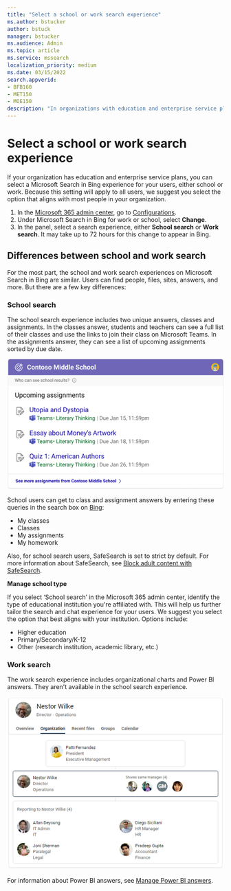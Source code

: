 ```yaml
---
title: "Select a school or work search experience"
ms.author: bstucker
author: bstuck
manager: bstucker
ms.audience: Admin
ms.topic: article
ms.service: mssearch
localization_priority: medium
ms.date: 03/15/2022
search.appverid:
- BFB160
- MET150
- MOE150
description: "In organizations with education and enterprise service plans, admins can select the search experience users see when they search on Bing."
---
```

# Select a school or work search experience

If your organization has education and enterprise service plans, you can select a Microsoft Search in Bing experience for your users, either school or work. Because this setting will apply to all users, we suggest you select the option that aligns with most people in your organization.

1. In the [Microsoft 365 admin center](https://admin.microsoft.com), go to [Configurations](https://admin.microsoft.com/Adminportal/Home#/MicrosoftSearch/configurations).
1. Under Microsoft Search in Bing for work or school, select **Change**.
1. In the panel, select a search experience, either **School search** or **Work search**. It may take up to 72 hours for this change to appear in Bing.

## Differences between school and work search

For the most part, the school and work search experiences on Microsoft Search in Bing are similar. Users can find people, files, sites, answers, and more. But there are a few key differences:

### School search

The school search experience includes two unique answers, classes and assignments. In the classes answer, students and teachers can see a full list of their classes and use the links to join their class on Microsoft Teams. In the assignments answer, they can see a list of upcoming assignments sorted by due date.

![Screenshot of assignments answer with homework listed by due date](media/work-school-search/school-assignment-answer.png)

School users can get to class and assignment answers by entering these queries in the search box on [Bing](https://Bing.com):

- My classes
- Classes
- My assignments
- My homework

Also, for school search users, SafeSearch is set to strict by default. For more information about SafeSearch, see [Block adult content with SafeSearch](https://support.microsoft.com/topic/946059ed-992b-46a0-944a-28e8fb8f1814).

**Manage school type**

If you select ‘School search’ in the Microsoft 365 admin center, identify the type of educational institution you're affiliated with. This will help us further tailor the search and chat experience for your users. We suggest you select the option that best aligns with your institution. Options include: 

- Higher education
- Primary/Secondary/K-12 
- Other (research institution, academic library, etc.)

### Work search

The work search experience includes organizational charts and Power BI answers. They aren't available in the school search experience.

![Screenshot of organizational chart with three different levels](media/work-school-search/organizational-chart.png)

For information about Power BI answers, see [Manage Power BI answers](manage-powerbi.md).
